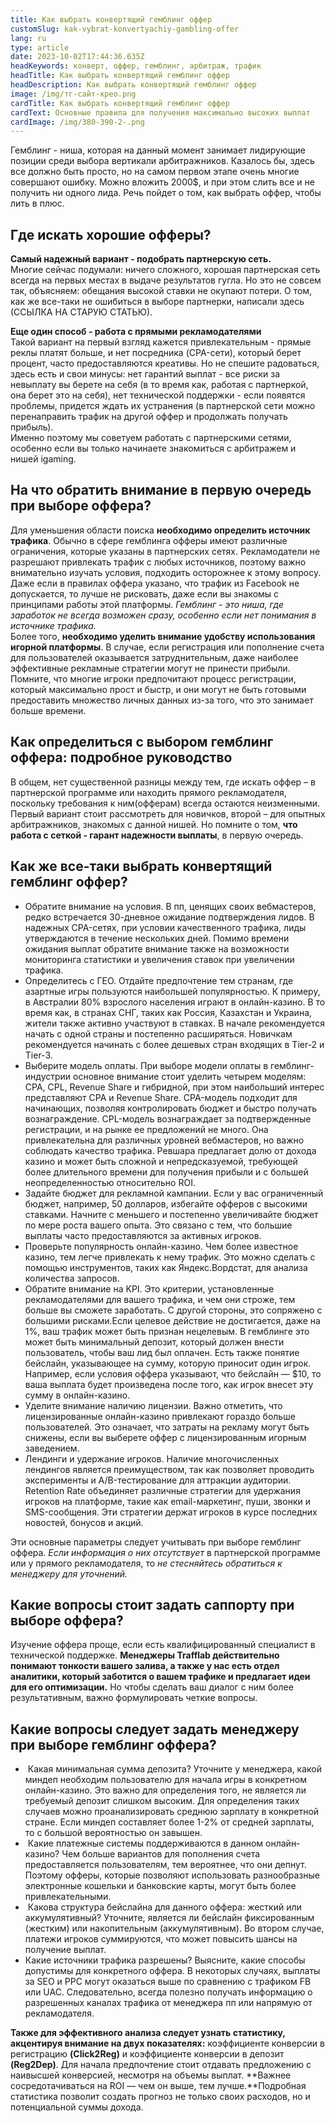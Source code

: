 ```yaml
---
title: Как выбрать конвертящий гемблинг оффер
customSlug: kak-vybrat-konvertyachiy-gambling-offer
lang: ru
type: article
date: 2023-10-02T17:44:36.635Z
headKeywords: конверт, оффер, гемблинг, арбитраж, трафик
headTitle: Как выбрать конвертящий гемблинг оффер
headDescription: Как выбрать конвертящий гемблинг оффер
image: /img/тг-сайт-крео.png
cardTitle: Как выбрать конвертящий гемблинг оффер
cardText: Основные правила для получения максимально высоких выплат
cardImage: /img/380-390-2-.png
---
```

Гемблинг - ниша, которая на данный момент занимает лидирующие позиции среди выбора вертикали арбитражников. Казалось бы, здесь все должно быть просто, но на самом первом этапе очень многие совершают ошибку. Можно вложить 2000$, и при этом слить все и не получить ни одного лида. Речь пойдет о том, как выбрать оффер, чтобы лить в плюс.

## Где искать хорошие офферы?

**Самый надежный вариант - подобрать партнерскую сеть.**\
Многие сейчас подумали: ничего сложного, хорошая партнерская сеть всегда на первых местах в выдаче результатов гугла. Но это не совсем так, объясняем: обещания высокой ставки не окупают потери. О том, как же все-таки не ошибиться в выборе партнерки, написали здесь (ССЫЛКА НА СТАРУЮ СТАТЬЮ).

**Еще один способ - работа с прямыми рекламодателями**\
Такой вариант на первый взгляд кажется привлекательным - прямые реклы платят больше, и нет посредника (CPA-сети), который берет процент, часто предоставляются креативы. Но не спешите радоваться, здесь есть и свои минусы: нет гарантий выплат - все риски за невыплату вы берете на себя (в то время как, работая с партнеркой, она берет это на себя), нет технической поддержки - если появятся проблемы, придется ждать их устранения (в партнерской сети можно перенаправить трафик на другой оффер и продолжать получать прибыль). \
Именно поэтому мы советуем работать с партнерскими сетями, особенно если вы только начинаете знакомиться с арбитражем и нишей igaming.

## На что обратить внимание в первую очередь при выборе оффера?

Для уменьшения области поиска **необходимо определить источник трафика**. Обычно в сфере гемблинга офферы имеют различные ограничения, которые указаны в партнерских сетях. Рекламодатели не разрешают привлекать трафик с любых источников, поэтому важно внимательно изучать условия, подходить осторожнее к этому вопросу.\
Даже если в правилах оффера указано, что трафик из Facebook не допускается, то лучше не рисковать, даже если вы знакомы с принципами работы этой платформы. *Гемблинг - это ниша, где заработок не всегда возможен сразу, особенно если нет понимания в источнике трафика.*\
Более того, **необходимо уделить внимание удобству использования игорной платформы**. В случае, если регистрация или пополнение счета для пользователей оказывается затруднительным, даже наиболее эффективные рекламные стратегии могут не принести прибыли. Помните, что многие игроки предпочитают процесс регистрации, который максимально прост и быстр, и они могут не быть готовыми предоставить множество личных данных из-за того, что это занимает больше времени.

## Как определиться с выбором гемблинг оффера: подробное руководство

В общем, нет существенной разницы между тем, где искать оффер – в партнерской программе или находить прямого рекламодателя, поскольку требования к ним(офферам) всегда остаются неизменными. Первый вариант стоит рассмотреть для новичков, второй – для опытных арбитражников, знакомых с данной нишей. Но помните о том, **что работа с сеткой - гарант надежности выплаты**, в первую очередь.

## Как же все-таки выбрать конвертящий гемблинг оффер?

* Обратите внимание на условия. В пп, ценящих своих вебмастеров, редко встречается 30-дневное ожидание подтверждения лидов. В надежных CPA-сетях, при условии качественного трафика, лиды утверждаются в течение нескольких дней. Помимо времени ожидания выплат обратите внимание также на возможности мониторинга статистики и увеличения ставок при увеличении трафика.
* Определитесь с ГЕО. Отдайте предпочтение тем странам, где азартные игры пользуются наибольшей популярностью. К примеру, в Австралии 80% взрослого населения играют в онлайн-казино. В то время как, в странах СНГ, таких как Россия, Казахстан и Украина, жители также активно участвуют в ставках. В начале рекомендуется начать с одной страны и постепенно расширяться. Новичкам рекомендуется начинать с более дешевых стран входящих в Tier-2 и Tier-3.
* Выберите модель оплаты. При выборе модели оплаты в гемблинг-индустрии основное внимание стоит уделить четырем моделям: CPA, CPL, Revenue Share и гибридной, при этом наибольший интерес представляют CPA и Revenue Share. CPA-модель подходит для начинающих, позволяя контролировать бюджет и быстро получать вознаграждение. CPL-модель вознаграждает за подтвержденные регистрации, и на рынке ее предложений не много. Она привлекательна для различных уровней вебмастеров, но важно соблюдать качество трафика. Ревшара предлагает долю от дохода казино и может быть сложной и непредсказуемой, требующей более длительного времени для получения прибыли и с большей неопределенностью относительно ROI.
* Задайте бюджет для рекламной кампании. Если у вас ограниченный бюджет, например, 50 долларов, избегайте офферов с высокими ставками. Начните с меньшего и постепенно увеличивайте бюджет по мере роста вашего опыта. Это связано с тем, что большие выплаты часто предоставляются за активных игроков.
* Проверьте популярность онлайн-казино. Чем более известное казино, тем легче привлекать к нему трафик. Это можно сделать с помощью инструментов, таких как Яндекс.Вордстат, для анализа количества запросов.
* Обратите внимание на KPI. Это критерии, установленные рекламодателями для вашего трафика, и чем они строже, тем больше вы сможете заработать. С другой стороны, это сопряжено с большими рисками.Если целевое действие не достигается, даже на 1%, ваш трафик может быть признан нецелевым. В гемблинге это может быть минимальный депозит, который должен внести пользователь, чтобы ваш лид был оплачен. Есть также понятие бейслайн, указывающее на сумму, которую приносит один игрок. Например, если условия оффера указывают, что бейслайн — $10, то ваша выплата будет произведена после того, как игрок внесет эту сумму в онлайн-казино.
* Уделите внимание наличию лицензии. Важно отметить, что лицензированные онлайн-казино привлекают гораздо больше пользователей. Это означает, что затраты на рекламу могут быть снижены, если вы выберете оффер с лицензированным игорным заведением.
* Лендинги и удержание игроков. Наличие многочисленных лендингов является преимуществом, так как позволяет проводить эксперименты и A/B-тестирование для аттракции аудитории. Retention Rate объединяет различные стратегии для удержания игроков на платформе, такие как email-маркетинг, пуши, звонки и SMS-сообщения. Эти стратегии держат игроков в курсе последних новостей, бонусов и акций.

Эти основные параметры следует учитывать при выборе гемблинг оффера. *Если информация о них отсутствует* в партнерской программе или у прямого рекламодателя, то *не стесняйтесь обратиться к менеджеру для уточнений.*

## Какие вопросы стоит задать саппорту при выборе оффера?

Изучение оффера проще, если есть квалифицированный специалист в технической поддержке. **Менеджеры Trafflab действительно понимают тонкости вашего залива, а также у нас есть отдел аналитики, который заботится о вашем трафике и предлагает идеи для его оптимизации.** Но чтобы сделать ваш диалог с ним более результативным, важно формулировать четкие вопросы.

## Какие вопросы следует задать менеджеру при выборе гемблинг оффера?

*  Какая минимальная сумма депозита? Уточните у менеджера, какой миндеп необходим пользователю для начала игры в конкретном онлайн-казино. Это важно для определения того, не является ли требуемый депозит слишком высоким. Для определения таких случаев можно проанализировать среднюю зарплату в конкретной стране. Если миндеп составляет более 1-2% от средней зарплаты, то с большой вероятностью он завышен.
*  Какие платежные системы поддерживаются в данном онлайн-казино? Чем больше вариантов для пополнения счета предоставляется пользователям, тем вероятнее, что они депнут. Поэтому офферы, которые позволяют использовать разнообразные электронные кошельки и банковские карты, могут быть более привлекательными.
*  Какова структура бейслайна для данного оффера: жесткий или аккумулятивный? Уточните, является ли бейслайн фиксированным (жестким) или накопительным (аккумулятивным). Во втором случае, платежи игроков суммируются, что может повысить шансы на получение выплат.
* Какие источники трафика разрешены? Выясните, какие способы допустимы для конкретного оффера. В некоторых случаях, выплаты за SEO и PPC могут оказаться выше по сравнению с трафиком FB или UAC. Следовательно, всегда полезно получать информацию о разрешенных каналах трафика от менеджера пп или напрямую от рекламодателя.

**Также для эффективного анализа следует узнать статистику, акцентируя внимание на двух показателях:** коэффициенте конверсии в регистрацию **(Click2Reg)** и коэффициенте конверсии в депозит **(Reg2Dep)**. Для начала предпочтение стоит отдавать предложению с наивысшей конверсией, несмотря на объемы выплат. **Важнее сосредотачиваться на ROI — чем он выше, тем лучше.**Подробная статистика позволит создать прогноз не только своих расходов, но и потенциальной суммы дохода.